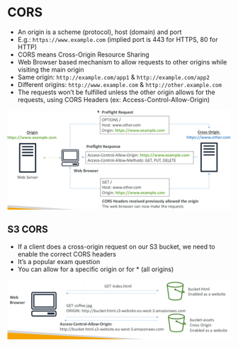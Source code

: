 # CORS

* An origin is a scheme (protocol), host (domain) and port
* E.g.: `https://www.example.com` (implied port is 443 for HTTPS, 80 for HTTP)
* CORS means Cross-Origin Resource Sharing
* Web Browser based mechanism to allow requests to other origins while visiting the main origin
* Same origin: `http://example.com/app1` & `http://example.com/app2`
* Different origins: `http://www.example.com` & `http://other.example.com`
* The requests won’t be fulfilled unless the other origin allows for the requests, using CORS Headers (ex: Access-Control-Allow-Origin)

![CORS](images/CORS.png)

## S3 CORS

* If a client does a cross-origin request on our S3 bucket, we need to enable the correct CORS headers
* It’s a popular exam question
* You can allow for a specific origin or for * (all origins)

![S3CORS](images/S3CORS.png)
